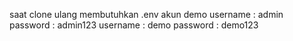 saat clone ulang membutuhkan .env
akun demo username : admin password : admin123
username : demo password : demo123
